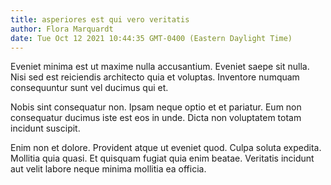 ```yaml
---
title: asperiores est qui vero veritatis
author: Flora Marquardt
date: Tue Oct 12 2021 10:44:35 GMT-0400 (Eastern Daylight Time)
---
```

Eveniet minima est ut maxime nulla accusantium. Eveniet saepe sit nulla. Nisi sed est reiciendis architecto quia et voluptas. Inventore numquam consequuntur sunt vel ducimus qui et.

 Nobis sint consequatur non. Ipsam neque optio et et pariatur. Eum non consequatur ducimus iste est eos in unde. Dicta non voluptatem totam incidunt suscipit.

 Enim non et dolore. Provident atque ut eveniet quod. Culpa soluta expedita. Mollitia quia quasi. Et quisquam fugiat quia enim beatae. Veritatis incidunt aut velit labore neque minima mollitia ea officia.
